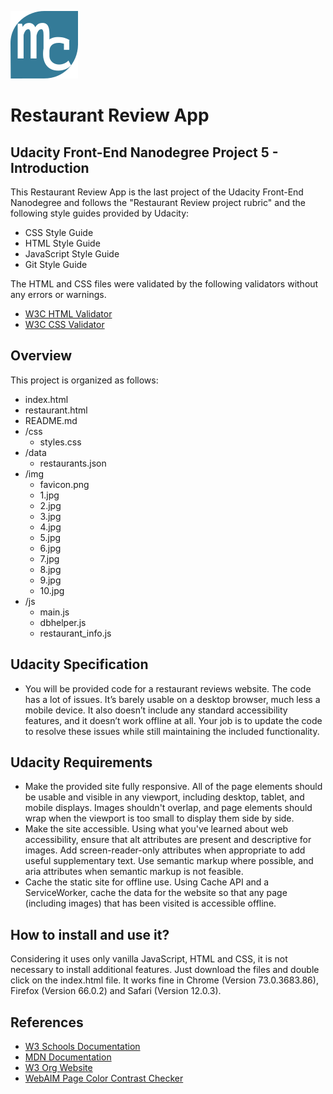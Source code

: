 
![Favicon](/img/favicon.png) 
# Restaurant Review App  
## Udacity Front-End Nanodegree Project 5 - Introduction

This Restaurant Review App is the last project of the Udacity Front-End Nanodegree and follows the "Restaurant Review project rubric" and the following style guides provided by Udacity:
- CSS Style Guide
- HTML Style Guide
- JavaScript Style Guide
- Git Style Guide

The HTML and CSS files were validated by the following validators  without any errors or warnings.
- [W3C HTML Validator](https://jigsaw.w3.org/css-validator/)
- [W3C CSS Validator](https://validator.w3.org/)

## Overview

This project is organized as follows:
 - index.html 
 - restaurant.html
 - README.md 
 - /css
   - styles.css
 - /data
   - restaurants.json
 - /img
   - favicon.png
   - 1.jpg
   - 2.jpg
   - 3.jpg
   - 4.jpg
   - 5.jpg
   - 6.jpg
   - 7.jpg
   - 8.jpg
   - 9.jpg
   - 10.jpg
 - /js
   - main.js  
   - dbhelper.js
   - restaurant_info.js

## Udacity Specification

- You will be provided code for a restaurant reviews website. The code has a lot of issues. It’s barely usable on a desktop browser, much less a mobile device. It also doesn’t include any standard accessibility features, and it doesn’t work offline at all. Your job is to update the code to resolve these issues while still maintaining the included functionality.
 
## Udacity Requirements

- Make the provided site fully responsive. All of the page elements should be usable and visible in any viewport, including desktop, tablet, and mobile displays. Images shouldn't overlap, and page elements should wrap when the viewport is too small to display them side by side.
- Make the site accessible. Using what you've learned about web accessibility, ensure that alt attributes are present and descriptive for images. Add screen-reader-only attributes when appropriate to add useful supplementary text. Use semantic markup where possible, and aria attributes when semantic markup is not feasible.
- Cache the static site for offline use. Using Cache API and a ServiceWorker, cache the data for the website so that any page (including images) that has been visited is accessible offline.

## How to install and use it?

Considering it uses only vanilla JavaScript, HTML and CSS, it is not necessary to install additional features. 
Just download the files and double click on the index.html file.
It works fine in Chrome (Version 73.0.3683.86), Firefox (Version 66.0.2) and Safari (Version 12.0.3).

## References

- [W3 Schools Documentation](https://www.w3schools.com/)
- [MDN Documentation](https://developer.mozilla.org)
- [W3 Org Website](https://www.w3.org/TR/html-aria/#web-developer-requirements-for-use-of-aria-in-html)
- [WebAIM Page Color Contrast Checker](https://webaim.org/resources/contrastchecker/)
